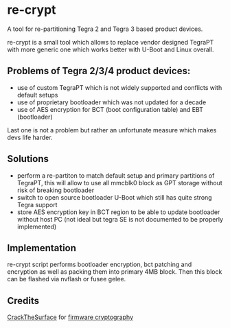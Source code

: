 # re-crypt
A tool for re-partitioning Tegra 2 and Tegra 3 based product devices.

re-crypt is a small tool which allows to replace vendor designed TegraPT with more generic one which works better with U-Boot and Linux overall. 

## Problems of Tegra 2/3/4 product devices:
- use of custom TegraPT which is not widely supported and conflicts with default setups
- use of proprietary bootloader which was not updated for a decade
- use of AES encryption for BCT (boot configuration table) and EBT (bootloader)

Last one is not a problem but rather an unfortunate measure which makes devs life harder.

## Solutions
- perform a re-partiton to match default setup and primary partitions of TegraPT, this will allow to use all mmcblk0 block as GPT storage without risk of breaking bootloader
- switch to open source bootloader U-Boot which still has quite strong Tegra support
- store AES encryption key in BCT region to be able to update bootloader without host PC (not ideal but tegra SE is not documented to be properly implemented)

## Implementation
re-crypt script performs bootloader encryption, bct patching and encryption as well as packing them into primary 4MB block. Then this block can be flashed via nvflash or fusee gelee.

## Credits
[CrackTheSurface](https://github.com/CrackTheSurface) for [firmware cryptography](https://openrt.gitbook.io/open-surfacert/surface-rt/firmware/encrypt-firmware)
